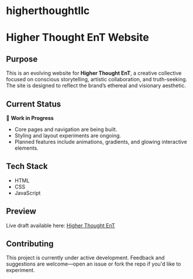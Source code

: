 # higherthoughtllc
# Higher Thought EnT Website

## Purpose
This is an evolving website for **Higher Thought EnT**, a creative collective focused on conscious storytelling, artistic collaboration, and truth-seeking. The site is designed to reflect the brand’s ethereal and visionary aesthetic.

## Current Status
🚧 **Work in Progress**  
- Core pages and navigation are being built.  
- Styling and layout experiments are ongoing.  
- Planned features include animations, gradients, and glowing interactive elements.  

## Tech Stack
- HTML  
- CSS  
- JavaScript  

## Preview
Live draft available here: [Higher Thought EnT](https://tdailey1121.github.io/higherthoughtllc/)  

## Contributing
This project is currently under active development. Feedback and suggestions are welcome—open an issue or fork the repo if you'd like to experiment.
